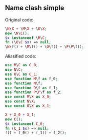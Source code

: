 ## Name clash simple

Original code:

```php
\N\X + \M\X + \O\X;
new \N\C();
$x instanceof \M\C;
fn (\O\C $x) => null;
\N\f() + \M\f() + \O\f() + \P\P\f();
```

Aliasified code:

```php
use M\C as C_0;
use N\C;
use O\C as C_1;
use function M\f as f_0;
use function N\f;
use function O\f as f_1;
use function P\P\f as f_2;
use const M\X as X_0;
use const N\X;
use const O\X as X_1;

X + X_0 + X_1;
new C();
$x instanceof C_0;
fn (C_1 $x) => null;
f() + f_0() + f_1() + f_2();
```
